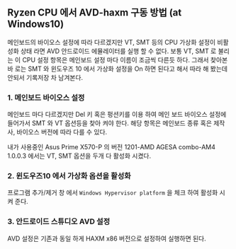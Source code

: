 ## Ryzen CPU 에서 AVD-haxm 구동 방법 (at Windows10)

메인보드의 바이오스 설정에 따라 다르겠지만 VT, SMT 등의 CPU 가상화 설정이 비활성화 상태 라면 AVD 안드로이드 에뮬레이터를 실행 할 수 없다. 보통 VT, SMT 로 불리는 이 CPU 설정 항목은 메인보드 설정 마다 이름이 조금씩 다른듯 하다. 그래서 찾아본 바 로는 SMT 와 윈도우즈 10 에서 가상화 설정을 On 하면 된다고 해서 따라 해 봤는데 안되서 기록저장 차 남겨본다. 

### 1. 메인보드 바이오스 설정 

메인보드 마다 다르겠지만 Del 키 혹은 펑션키를 이용 하여 메인 보드 바이오스 설정에 들어가서 SMT 와 VT 옵션등을 찾아 켜야 한다. 해당 항목은 메인보드 종류 혹은 제작사, 바이오스 버전에 따라 다를 수 있다. 

내가 사용중인 Asus Prime X570-P 의 버전 1201-AMD AGESA combo-AM4 1.0.0.3 에서는 VT, SMT 옵션을 두개 다 활성화 시켰다. 

### 2. 윈도우즈10 에서 가상화 옵션을 활성화

프로그램 추가/제거 창 에서 `Windows Hypervisor platform` 을 체크 하여 활성화 시켜 준다. 

### 3. 안드로이드 스튜디오 AVD 설정 

AVD 설정은 기존과 동일 하게 HAXM x86 버전으로 설정하여 실행하면 된다. 


